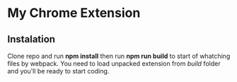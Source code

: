 # My Chrome Extension

## Instalation
Clone repo and run **npm install** then run **npm run build** to start of whatching files by webpack.
You need to load unpacked extension from *build* folder and you'll be ready to start coding.
